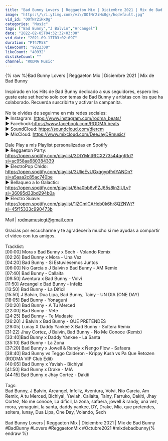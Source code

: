 ```yaml
---
title: "Bad Bunny Lovers | Reggaeton Mix | Diciembre 2021 | Mix de Bad Bunny & Friends"
image: "https:\/\/i.ytimg.com\/vi\/OOfNr2iHx0g\/hqdefault.jpg"
vid_id: "OOfNr2iHx0g"
categories: "Music"
tags: ["Bad Bunny","J Balvin","Arcangel"]
date: "2022-02-05T04:32:32+03:00"
vid_date: "2021-09-17T03:02:09Z"
duration: "PT47M5S"
viewcount: "9822308"
likeCount: "40932"
dislikeCount: ""
channel: "RODMA Music"
---
```

{% raw %}Bad Bunny Lovers | Reggaeton Mix | Diciembre 2021 | Mix de Bad Bunny<br /><br />Inspirado en los Hits de Bad Bunny dedicado a sus seguidores, espero les guste este set hecho solo con temas de Bad Bunny y artistas con los que ha colaborado. Recuerda suscribirte y activar la campanita.<br /><br />No te olvides de seguirme en mis redes sociales:<br />► Instagram: <a rel="nofollow" target="blank" href="https://www.instagram.com/rodma_beats/">https://www.instagram.com/rodma_beats/</a><br />► Facebook: ​​​<a rel="nofollow" target="blank" href="https://www.facebook.com/RODMA.beats">https://www.facebook.com/RODMA.beats</a><br />► SoundCloud: <a rel="nofollow" target="blank" href="https://soundcloud.com/diercm​​​">https://soundcloud.com/diercm​​​</a><br />► MixCloud: <a rel="nofollow" target="blank" href="https://www.mixcloud.com/DeeJayDRmusic/">https://www.mixcloud.com/DeeJayDRmusic/</a><br /><br />Dale Play a mis Playlist personalizadas en Spotify<br />► Reggaeton Party: <a rel="nofollow" target="blank" href="https://open.spotify.com/playlist/3DtYMntRfCX273s44qgRfd?si=ac958aa680384339">https://open.spotify.com/playlist/3DtYMntRfCX273s44qgRfd?si=ac958aa680384339</a><br />► ElectroPop Chido: <a rel="nofollow" target="blank" href="https://open.spotify.com/playlist/3UlieEvUGxqgypPvIYANDn?si=a5aaa2c85ac740be">https://open.spotify.com/playlist/3UlieEvUGxqgypPvIYANDn?si=a5aaa2c85ac740be</a><br />► Bellaqueo a lo Galactic: <a rel="nofollow" target="blank" href="https://open.spotify.com/playlist/6ha0bb6vFZJ65s8ln2lULv?si=36095d33bd294b0a">https://open.spotify.com/playlist/6ha0bb6vFZJ65s8ln2lULv?si=36095d33bd294b0a</a><br />► Electro Suave: <a rel="nofollow" target="blank" href="https://open.spotify.com/playlist/1lZCmlCAHeb0k6hr8QZNWt?si=45f15333c990473b">https://open.spotify.com/playlist/1lZCmlCAHeb0k6hr8QZNWt?si=45f15333c990473b</a><br /><br />Mail         |  rodmamusicgt@gmail.com<br /><br />Gracias por escucharme y te agradecería mucho si me ayudas a compartir el video con tus amigos.<br /><br />Tracklist:<br />[00:00] Mora x Bad Bunny x Sech - Volando Remix<br />[02:26] Bad Bunny x Mora - Una Vez<br />[04:20] Bad Bunny - Si Estuviésemos Juntos<br />[06:00] Nio Garcia x J Balvin x Bad Bunny - AM Remix<br />[07:40] Bad Bunny - Callaita<br />[09:50] Aventura x Bad Bunny - Volví <br />[11:50] Arcangel x Bad Bunny - Infeliz<br />[13:50] Bad Bunny - La Dificil<br />[15:50] J Balvin, Dua Lipa, Bad Bunny, Tainy - UN DIA (ONE DAY)<br />[18:05] Bad Bunny - Yonaguni<br />[20:20] Bad Bunny - A Tu Merced<br />[22:00] Bad Bunny - Vete<br />[24:25] Bad Bunny - Te Mudaste<br />[26:20] J Balvin x Bad Bunny - QUE PRETENDES<br />[29:05] Lunay X Daddy Yankee X Bad Bunny -  Soltera Remix<br />[31:22] Jhay Cortez, J Balvin, Bad Bunny - No Me Conoce (Remix)<br />[33:40]Bad Bunny x Daddy Yankee -  La Santa<br />[35:10] Bad Bunny - La Zona<br />[37:20] Bad Bunny x Jowell &amp; Randy x Ñengo Flow - Safaera<br />[38:40] Bad Bunny vs Teggo Calderon - Krippy Kush vs Pa Que Retozen (RODMA VIP Club Edit)<br />[40:05] Bad Bunny x Yaviah - Bichiyal<br />[41:50] Bad Bunny x Drake - MIA<br />[44:15] Bad Bunny x Jhay Cortez - Dakiti<br /><br />Tags:<br />Bad Bunny, J Balvin, Arcangel, Infeliz, Aventura, Volvi, Nio Garcia, Am Remix, A tu Merced, Bichiyal, Yaviah, Callaita, Tainy, Farruko, Dakiti, Jhay Cortez, No me conoce, La dificil, la zona, safaera, jowell &amp; randy, una vez, mora, yonaguini, la santa, daddy yankee, DY, Drake, Mia, que pretendes, soltera, lunay, Dua Lipa, One Day, Volando, Sech<br /><br />Bad Bunny Lovers | Reggaeton Mix | Diciembre 2021 | Mix de Bad Bunny<br />#BadBunny #Lovers #ReggaetonMix #Octubre2021 #mixdebadbunny{% endraw %}
